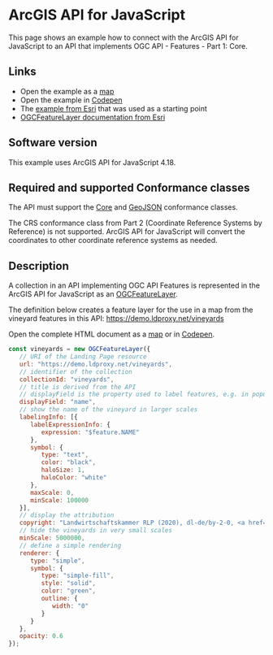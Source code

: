 # ArcGIS API for JavaScript

This page shows an example how to connect with the ArcGIS API for JavaScript to an API that implements OGC API - Features - Part 1: Core.

## Links

- Open the example as a [map](http://htmlpreview.github.io/?https://github.com/cportele/ogcapi-features-1/blob/master/clients/html/arcgis-js-vineyards.html)
- Open the example in [Codepen](https://codepen.io/cportele/pen/ZEBVpby)
- The [example from Esri](https://developers.arcgis.com/javascript/latest/sample-code/layers-ogcfeaturelayer/) that was used as a starting point
- [OGCFeatureLayer documentation from Esri](https://developers.arcgis.com/javascript/latest/api-reference/esri-layers-OGCFeatureLayer.html)

## Software version

This example uses ArcGIS API for JavaScript 4.18.

## Required and supported Conformance classes

The API must support the [Core](http://www.opengis.net/spec/ogcapi-features-1/1.0/conf/core) and [GeoJSON](http://www.opengis.net/spec/ogcapi-features-1/1.0/conf/geojson) conformance classes.

The CRS conformance class from Part 2 (Coordinate Reference Systems by Reference) is not supported. ArcGIS API for JavaScript will convert the coordinates to other coordinate reference systems as needed.

## Description

A collection in an API implementing OGC API Features is represented in the ArcGIS API for JavaScript as an [OGCFeatureLayer](https://developers.arcgis.com/javascript/latest/api-reference/esri-layers-OGCFeatureLayer.html).

The definition below creates a feature layer for the use in a map from the vineyard features in this API: https://demo.ldproxy.net/vineyards

Open the complete HTML document as a [map](http://htmlpreview.github.io/?https://github.com/cportele/ogcapi-features-1/blob/master/clients/html/arcgis-js-vineyards.html) or in [Codepen](https://codepen.io/cportele/pen/ZEBVpby).

```javascript
const vineyards = new OGCFeatureLayer({
   // URI of the Landing Page resource
   url: "https://demo.ldproxy.net/vineyards", 
   // identifier of the collection
   collectionId: "vineyards", 
   // title is derived from the API
   // displayField is the property used to label features, e.g. in popups
   displayField: "name",
   // show the name of the vineyard in larger scales
   labelingInfo: [{
      labelExpressionInfo: {
         expression: "$feature.NAME"
      },
      symbol: {
         type: "text",
         color: "black",
         haloSize: 1,
         haloColor: "white"
      },
      maxScale: 0,
      minScale: 100000
   }],
   // display the attribution
   copyright: "Landwirtschaftskammer RLP (2020), dl-de/by-2-0, <a href='http://weinlagen.lwk-rlp.de/'' target='_blank'>weinlagen.lwk-rlp.de</a>, <a href='http://weinlagen.lwk-rlp.de/portal/nutzungsbedingungen/gewaehrleistung-haftung.html' target='_blank'>Regelungen zu Gewährleistung und Haftung</a>",
   // hide the vineyards in very small scales
   minScale: 5000000,
   // define a simple rendering
   renderer: {
      type: "simple",
      symbol: {
         type: "simple-fill",
         style: "solid",
         color: "green",
         outline: {
            width: "0"
         }
      }
   },
   opacity: 0.6
});
```
